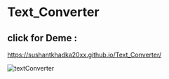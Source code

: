 # Text_Converter

## click for Deme : 
  https://sushantkhadka20xx.github.io/Text_Converter/


![textConverter](https://user-images.githubusercontent.com/87481819/166233397-47d02fc6-870c-4736-b997-f5265167904d.jpg)
